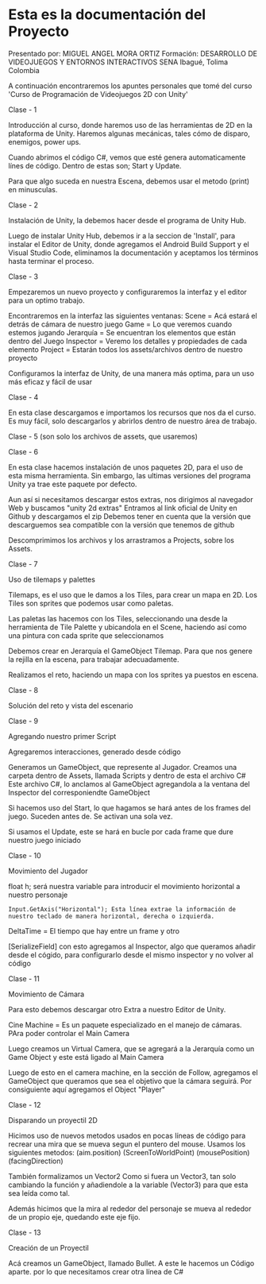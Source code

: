 # Esta es la documentación del Proyecto

Presentado por: MIGUEL ANGEL MORA ORTIZ
Formación: DESARROLLO DE VIDEOJUEGOS Y ENTORNOS INTERACTIVOS
SENA
Ibagué, Tolima
Colombia

A continuación encontraremos los apuntes personales que tomé del curso 'Curso de Programación de Videojuegos 2D con Unity'




Clase - 1

Introducción al curso, donde haremos uso de las herramientas de 2D en la plataforma de Unity. Haremos algunas mecánicas, tales cómo de disparo, enemigos, power ups.

Cuando abrimos el código C#, vemos que esté genera automaticamente línes de código. Dentro de estas son; Start y Update.

Para que algo suceda en nuestra Escena, debemos usar el metodo (print) en minusculas.



Clase - 2

Instalación de Unity, la debemos hacer desde el programa de Unity Hub.

Luego de instalar Unity Hub, debemos ir a la seccion de 'Install', para instalar el Editor de Unity, donde agregamos el Android Build Support y el Visual Studio Code, eliminamos la documentación y aceptamos los términos hasta terminar el proceso.




Clase - 3

Empezaremos un nuevo proyecto y configuraremos la interfaz y el editor para un optimo trabajo. 

Encontraremos en la interfaz las siguientes ventanas:
    Scene       = Acá estará el detrás de cámara de nuestro juego
    Game        = Lo que veremos cuando estemos jugando
    Jerarquía   = Se encuentran los elementos que están dentro del Juego
    Inspector   = Veremo los detalles y propiedades de cada elemento
    Project     = Estarán todos los assets/archivos dentro de nuestro proyecto


Configuramos la interfaz de Unity, de una manera más optima, para un uso más eficaz y fácil de usar





Clase  - 4

En esta clase descargamos e importamos los recursos que nos da el curso. Es muy fácil, solo descargarlos y abrirlos dentro de nuestro área de trabajo.




Clase - 5 (son solo los archivos de assets, que usaremos)





Clase - 6

En esta clase hacemos instalación de unos paquetes 2D, para el uso de esta misma herramienta. Sin embargo, las ultimas versiones del programa Unity ya trae este paquete por defecto.

Aun así si necesitamos descargar estos extras, nos dirigimos al navegador Web y buscamos "unity 2d extras"
Entramos al link oficial de Unity en Github y descargamos el zip
Debemos tener en cuenta que la versión que descarguemos sea compatible con la versión que tenemos de github

Descomprimimos los archivos y los arrastramos a Projects, sobre los Assets.



Clase - 7

Uso de tilemaps y palettes  

Tilemaps, es el uso que le damos a los Tiles, para crear un mapa en 2D. Los Tiles son sprites que podemos usar como paletas.

Las paletas las hacemos con los Tiles, seleccionando una desde la herramienta de Tile Palette y ubicandola en el Scene, haciendo así como una pintura con cada sprite que seleccionamos

Debemos crear en Jerarquía el GameObject Tilemap. Para que nos genere la rejilla en la escena, para trabajar adecuadamente.


Realizamos el reto, haciendo un mapa con los sprites ya puestos en escena.


Clase - 8


Solución del reto y vista del escenario



Clase - 9

Agregando nuestro primer Script

Agregaremos interacciones, generado desde código

Generamos un GameObject, que represente al Jugador.
Creamos una carpeta dentro de Assets, llamada Scripts y dentro de esta el archivo C#
Este archivo C#, lo anclamos al GameObject agregandola a la ventana del Inspector del corresponiendte GameObject

Si hacemos uso del Start, lo que hagamos se hará antes de los frames del juego. Suceden antes de. Se activan una sola vez.

Si usamos el Update, este se hará en bucle por cada frame que dure nuestro juego iniciado



Clase - 10

Movimiento del Jugador

float h; será nuestra variable para introducir el movimiento horizontal a nuestro personaje

    Input.GetAxis("Horizontal"); Esta línea extrae la información de nuestro teclado de manera horizontal, derecha o izquierda.

DeltaTime = El tiempo que hay entre un frame y otro

[SerializeField] con esto agregamos al Inspector, algo que queramos añadir desde el cógido, para configurarlo desde el mismo inspector y no volver al código


Clase - 11

Movimiento de Cámara 

Para esto debemos descargar otro Extra a nuestro Editor de Unity.

Cine Machine = Es un paquete especializado en el manejo de cámaras. PAra poder controlar el Main Camera

Luego creamos un Virtual Camera, que se agregará a la Jerarquía como un Game Object y este está ligado al Main Camera 

Luego de esto en el camera machine, en la sección de Follow, agregamos el GameObject que queramos que sea el objetivo que la cámara seguirá. Por consiguiente aquí agregamos el Object "Player"



Clase - 12

Disparando un proyectil 2D

Hicimos uso de nuevos metodos usados en pocas líneas de código para recrear una mira que se mueva segun el puntero del mouse. Usamos los siguientes metodos:
(aim.position) (ScreenToWorldPoint) (mousePosition) (facingDirection) 

También formalizamos un Vector2 Como si fuera un Vector3, tan solo cambiando la función y añadiendole a la variable (Vector3) para que esta sea leída como tal.

Además hicimos que la mira al rededor del personaje se mueva al rededor de un propio eje, quedando este eje fijo.



Clase - 13

Creación de un Proyectil

Acá creamos un GameObject, llamado Bullet. A este le hacemos un Código aparte. por lo que necesitamos crear otra línea de C#
